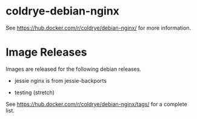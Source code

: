 
# coldrye-debian-nginx

See https://hub.docker.com/r/coldrye/debian-nginx/ for more information.


# Image Releases

Images are released for the following debian releases.

- jessie
  nginx is from jessie-backports

- testing (stretch)

See https://hub.docker.com/r/coldrye/debian-nginx/tags/ for a complete list.

